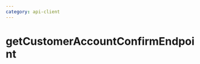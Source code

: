 ```yaml
---
category: api-client
---
```


# getCustomerAccountConfirmEndpoint

<!-- PLACEHOLDER_DESCRIPTION -->


